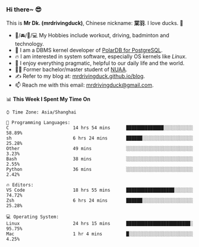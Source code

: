 ### Hi there~ 😎

This is **Mr Dk. (mrdrivingduck)**, Chinese nickname: **棠羽**. I love ducks. 🦆

- 💪/🚘/🏸/💻 My Hobbies include workout, driving, badminton and technology.
- 🍊 I am a DBMS kernel developer of [PolarDB for PostgreSQL](https://github.com/ApsaraDB/PolarDB-for-PostgreSQL).
- 🔥 I am interested in system software, especially OS kernels like *Linux*.
- 🔧 I enjoy everything pragmatic, helpful to our daily life and the world.
- 👨‍🎓 Former bachelor/master student of [NUAA](https://en.wikipedia.org/wiki/Nanjing_University_of_Aeronautics_and_Astronautics).
- ✍ Refer to my blog at: [mrdrivingduck.github.io/blog](https://www.mrdrivingduck.cn/blog/#/).
- 📫 Reach me with this email: [mrdrivingduck@gmail.com](mailto:mrdrivingduck@gmail.com).

<!--START_SECTION:waka-->
📊 **This Week I Spent My Time On** 

```text
⌚︎ Time Zone: Asia/Shanghai

💬 Programming Languages: 
C                        14 hrs 54 mins      ██████████████░░░░░░░░░░░   58.89% 
sh                       6 hrs 24 mins       ██████░░░░░░░░░░░░░░░░░░░   25.28% 
Other                    49 mins             ░░░░░░░░░░░░░░░░░░░░░░░░░   3.23% 
Bash                     38 mins             ░░░░░░░░░░░░░░░░░░░░░░░░░   2.55% 
Python                   36 mins             ░░░░░░░░░░░░░░░░░░░░░░░░░   2.42%

🔥 Editors: 
VS Code                  18 hrs 55 mins      ██████████████████░░░░░░░   74.72% 
Zsh                      6 hrs 24 mins       ██████░░░░░░░░░░░░░░░░░░░   25.28%

💻 Operating System: 
Linux                    24 hrs 15 mins      ████████████████████████░   95.75% 
Mac                      1 hr 4 mins         █░░░░░░░░░░░░░░░░░░░░░░░░   4.25%

```


<!--END_SECTION:waka-->

<!-- ![Mr Dk.'s GitHub Stats](https://github-readme-stats.vercel.app/api?username=mrdrivingduck&count_private&show_icons=true&theme=buefy) -->

<!-- ![Most Used Languages](https://github-readme-stats.vercel.app/api/top-langs/?username=mrdrivingduck&exclude_repo=mips32-CPU,snort-tcp-socket&theme=buefy&layout=compact&langs_count=10) -->


<!--
**mrdrivingduck/mrdrivingduck** is a ✨ _special_ ✨ repository because its `README.md` (this file) appears on your GitHub profile.

Here are some ideas to get you started:

- 🔭 I’m currently working on ...
- 🌱 I’m currently learning ...
- 👯 I’m looking to collaborate on ...
- 🤔 I’m looking for help with ...
- 💬 Ask me about ...
- 📫 How to reach me: ...
- 😄 Pronouns: ...
- ⚡ Fun fact: ...
-->
